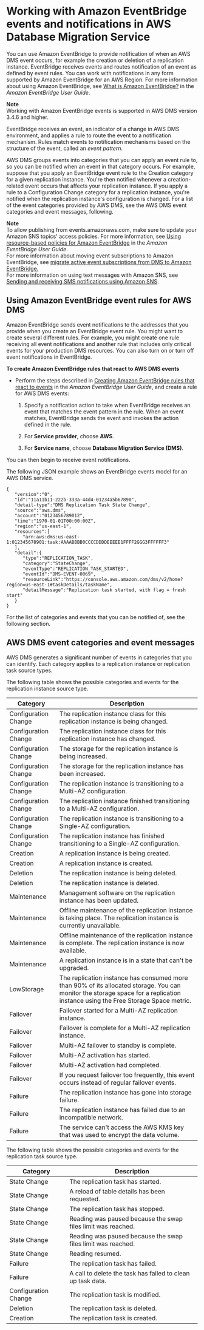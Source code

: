 # Working with Amazon EventBridge events and notifications in AWS Database Migration Service<a name="CHAP_EventBridge"></a>

You can use Amazon EventBridge to provide notification of when an AWS DMS event occurs, for example the creation or deletion of a replication instance\. EventBridge receives events and routes notification of an event as defined by event rules\. You can work with notifications in any form supported by Amazon EventBridge for an AWS Region\. For more information about using Amazon EventBridge, see [What is Amazon EventBridge?](https://docs.aws.amazon.com/eventbridge/latest/userguide/eb-what-is.html) in the *Amazon EventBridge User Guide*\.

**Note**  
Working with Amazon EventBridge events is supported in AWS DMS version 3\.4\.6 and higher\.

EventBridge receives an event, an indicator of a change in AWS DMS environment, and applies a rule to route the event to a notification mechanism\. Rules match events to notification mechanisms based on the structure of the event, called an *event pattern*\.

AWS DMS groups events into categories that you can apply an event rule to, so you can be notified when an event in that category occurs\. For example, suppose that you apply an EventBridge event rule to the Creation category for a given replication instance\. You're then notified whenever a creation\-related event occurs that affects your replication instance\. If you apply a rule to a Configuration Change category for a replication instance, you're notified when the replication instance's configuration is changed\. For a list of the event categories provided by AWS DMS, see the AWS DMS event categories and event messages, following\.

**Note**  
To allow publishing from events\.amazonaws\.com, make sure to update your Amazon SNS topics' access policies\. For more information, see [Using resource\-based policies for Amazon EventBridge](https://docs.aws.amazon.com/eventbridge/latest/userguide/eb-use-resource-based.html) in the *Amazon EventBridge User Guide*\.  
For more information about moving event subscriptions to Amazon EventBridge, see [migrate active event subscriptions from DMS to Amazon EventBridge\.](CHAP_Events.md#USER_Events.Move-subscriptions)   
For more information on using text messages with Amazon SNS, see [Sending and receiving SMS notifications using Amazon SNS](https://docs.aws.amazon.com/sns/latest/dg/SMSMessages.html)\.

## Using Amazon EventBridge event rules for AWS DMS<a name="CHAP_EventBridge.Rule"></a>

Amazon EventBridge sends event notifications to the addresses that you provide when you create an EventBridge event rule\. You might want to create several different rules\. For example, you might create one rule receiving all event notifications and another rule that includes only critical events for your production DMS resources\. You can also turn on or turn off event notifications in EventBridge\.

**To create Amazon EventBridge rules that react to AWS DMS events**
+ Perform the steps described in [Creating Amazon EventBridge rules that react to events](https://docs.aws.amazon.com/eventbridge/latest/userguide/eb-create-rule.html) in the *Amazon EventBridge User Guide*, and create a rule for AWS DMS events:

  1. Specify a notification action to take when EventBridge receives an event that matches the event pattern in the rule\. When an event matches, EventBridge sends the event and invokes the action defined in the rule\.

  1. For **Service provider**, choose **AWS**\.

  1. For **Service name**, choose **Database Migration Service \(DMS\)**\.

You can then begin to receive event notifications\.

The following JSON example shows an EventBridge events model for an AWS DMS service\.

```
{
   "version":"0",
   "id":"11a11b11-222b-333a-44d4-01234a5b67890",
   "detail-type":"DMS Replication Task State Change",
   "source":"aws.dms",
   "account":"0123456789012",
   "time":"1970-01-01T00:00:00Z",
   "region":"us-east-1",
   "resources":[
      "arn:aws:dms:us-east-1:012345678901:task:AAAABBBB0CCCCDDDDEEEEE1FFFF2GGG3FFFFFF3"
   ],
   "detail":{
      "type":"REPLICATION_TASK",
      "category":"StateChange",
      "eventType":"REPLICATION_TASK_STARTED",
      "eventId":"DMS-EVENT-0069",
      "resourceLink":"https://console.aws.amazon.com/dms/v2/home?region=us-east-1#taskDetails/taskName",
      "detailMessage":"Replication task started, with flag = fresh start"
   }
}
```

For the list of categories and events that you can be notified of, see the following section\. 

## AWS DMS event categories and event messages<a name="EventBridge.Messages"></a>

 AWS DMS generates a significant number of events in categories that you can identify\. Each category applies to a replication instance or replication task source types\. 

The following table shows the possible categories and events for the replication instance source type\.


|  Category  |  Description  | 
| --- | --- | 
|  Configuration Change  |  The replication instance class for this replication instance is being changed\.   | 
|  Configuration Change  |  The replication instance class for this replication instance has changed\.   | 
|  Configuration Change  |  The storage for the replication instance is being increased\.   | 
|  Configuration Change  |  The storage for the replication instance has been increased\.   | 
|  Configuration Change  |  The replication instance is transitioning to a Multi\-AZ configuration\.   | 
|  Configuration Change  |  The replication instance finished transitioning to a Multi\-AZ configuration\.   | 
|  Configuration Change  |  The replication instance is transitioning to a Single\-AZ configuration\.   | 
|  Configuration Change  |  The replication instance has finished transitioning to a Single\-AZ configuration\.   | 
|  Creation  |  A replication instance is being created\.   | 
|  Creation  |  A replication instance is created\.   | 
|  Deletion  |  The replication instance is being deleted\.   | 
|  Deletion  |  The replication instance is deleted\.   | 
|  Maintenance  | Management software on the replication instance has been updated\. | 
|  Maintenance  | Offline maintenance of the replication instance is taking place\. The replication instance is currently unavailable\.  | 
|  Maintenance  | Offline maintenance of the replication instance is complete\. The replication instance is now available\.  | 
|  Maintenance  | A replication instance is in a state that can't be upgraded\.  | 
|  LowStorage  |  The replication instance has consumed more than 90% of its allocated storage\. You can monitor the storage space for a replication instance using the Free Storage Space metric\. | 
|  Failover  | Failover started for a Multi\-AZ replication instance\.  | 
|  Failover  | Failover is complete for a Multi\-AZ replication instance\. | 
|  Failover  | Multi\-AZ failover to standby is complete\. | 
|  Failover  | Multi\-AZ activation has started\.  | 
|  Failover  | Multi\-AZ activation had completed\.  | 
|  Failover  | If you request failover too frequently, this event occurs instead of regular failover events\. | 
|  Failure  | The replication instance has gone into storage failure\. | 
|  Failure  | The replication instance has failed due to an incompatible network\. | 
|  Failure  | The service can't access the AWS KMS key that was used to encrypt the data volume\. | 

The following table shows the possible categories and events for the replication task source type\.


|  Category  |  Description  | 
| --- | --- | 
|  State Change  |  The replication task has started\.   | 
|  State Change  |  A reload of table details has been requested\.   | 
|  State Change  |  The replication task has stopped\.   | 
|  State Change  | Reading was paused because the swap files limit was reached\. | 
|  State Change  | Reading was paused because the swap files limit was reached\. | 
|  State Change  | Reading resumed\. | 
|  Failure  |  The replication task has failed\.   | 
|  Failure  |  A call to delete the task has failed to clean up task data\.   | 
|  Configuration Change  | The replication task is modified\.  | 
|  Deletion  |  The replication task is deleted\.   | 
|  Creation  | The replication task is created\. | 